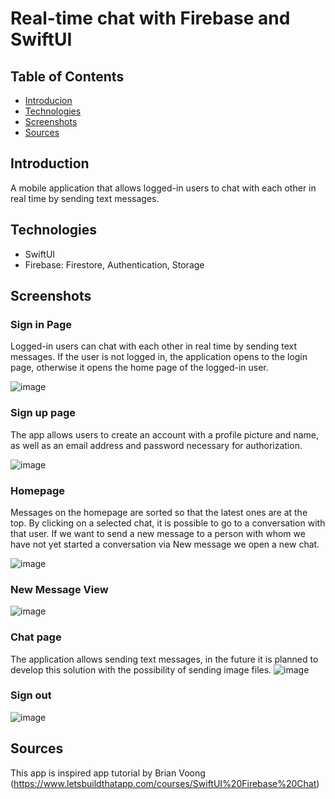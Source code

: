 # Real-time chat with Firebase and SwiftUI

## Table of Contents
* [Introducion](#introducion)
* [Technologies](#technologies)
* [Screenshots](#screenshots)
* [Sources](#sources)

## Introduction
A mobile application that allows logged-in users to chat with each other in real time by sending text messages. 

## Technologies
- SwiftUI
- Firebase: Firestore, Authentication, Storage

## Screenshots
### Sign in Page
Logged-in users can chat with each other in real time by sending text messages. If the user is not logged in, the application opens to the login page, otherwise it opens the home page of the logged-in user. 

![image](https://user-images.githubusercontent.com/76847632/232449472-51744876-fd08-40e6-b64f-84367059da01.png)

### Sign up page
The app allows users to create an account with a profile picture and name, as well as an email address and password necessary for authorization. 

![image](https://user-images.githubusercontent.com/76847632/232449477-e49c409a-0115-4045-823d-c026adfb082f.png)

### Homepage
Messages on the homepage are sorted so that the latest ones are at the top.  By clicking on a selected chat, it is possible to go to a conversation with that user. If we want to send a new message to a person with whom we have not yet started a conversation via New message we open a new chat.

![image](https://user-images.githubusercontent.com/76847632/232449486-a0e08d1c-bd6e-4fde-88ce-cca293eb4374.png)

### New Message View
![image](https://user-images.githubusercontent.com/76847632/232449484-1be80971-0fc6-43ca-922e-1ed8c3708bf4.png)

### Chat page
The application allows sending text messages, in the future it is planned to develop this solution with the possibility of sending image files.
![image](https://user-images.githubusercontent.com/76847632/232449480-eb5a6cbc-994f-40e0-a936-55ec46ce58cc.png)

### Sign out
![image](https://user-images.githubusercontent.com/76847632/232450877-94e234d3-51f6-41a2-8ce8-a116a6698da0.png)

## Sources
This app is inspired app tutorial by Brian Voong (https://www.letsbuildthatapp.com/courses/SwiftUI%20Firebase%20Chat)
